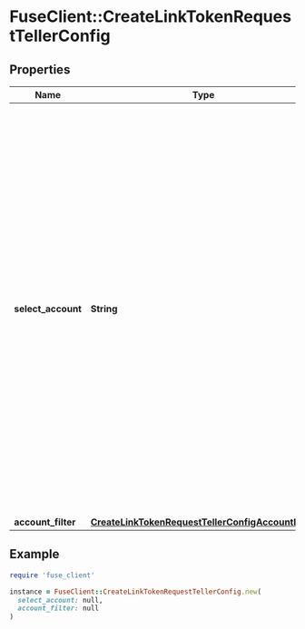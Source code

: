 # FuseClient::CreateLinkTokenRequestTellerConfig

## Properties

| Name | Type | Description | Notes |
| ---- | ---- | ----------- | ----- |
| **select_account** | **String** | The mode of account selection: - &#39;disabled&#39;: automatically connect all the supported financial accounts associated with this user&#39;s account at the institution (default). - &#39;single&#39;: the user will see a list of supported financial accounts and will need to select one to connect - &#39;multiple&#39;: the user will see a list of supported financial accounts and will need to select one or more to connect | [optional] |
| **account_filter** | [**CreateLinkTokenRequestTellerConfigAccountFilter**](CreateLinkTokenRequestTellerConfigAccountFilter.md) |  | [optional] |

## Example

```ruby
require 'fuse_client'

instance = FuseClient::CreateLinkTokenRequestTellerConfig.new(
  select_account: null,
  account_filter: null
)
```

